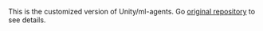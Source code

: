 This is the customized version of Unity/ml-agents. Go [original repository](https://github.com/Unity-Technologies/ml-agents) to see details.
